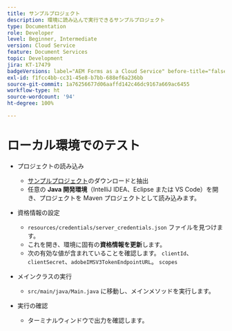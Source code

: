 ```yaml
---
title: サンプルプロジェクト
description: 環境に読み込んで実行できるサンプルプロジェクト
type: Documentation
role: Developer
level: Beginner, Intermediate
version: Cloud Service
feature: Document Services
topic: Development
jira: KT-17479
badgeVersions: label="AEM Forms as a Cloud Service" before-title="false"
exl-id: f1fcc4bb-cc31-45e8-b7bb-688ef6a236bb
source-git-commit: 1a76256677d06aaffd142c46dc9167a669ac6455
workflow-type: ht
source-wordcount: '94'
ht-degree: 100%

---
```


# ローカル環境でのテスト

* プロジェクトの読み込み

   * [サンプルプロジェクト](./assets/formsdocumentservices.zip)のダウンロードと抽出
   * 任意の **Java 開発環境**（IntelliJ IDEA、Eclipse または VS Code）を開き、プロジェクトを Maven プロジェクトとして読み込みます。
* 資格情報の設定

   * `resources/credentials/server_credentials.json` ファイルを見つけます。
   * これを開き、環境に固有の&#x200B;**資格情報を更新**&#x200B;します。
   * 次の有効な値が含まれていることを確認します。
     `clientId`、`clientSecret`、`adobeIMSV3TokenEndpointURL`。
     `scopes`

* メインクラスの実行

   * `src/main/java/Main.java` に移動し、メインメソッドを実行します。

* 実行の確認
   * ターミナルウィンドウで出力を確認します。
